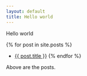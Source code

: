 ```yaml
---
layout: default
title: Hello world
---
```


Hello world

{% for post in site.posts %}
 - <a href="{{ post.url }}">{{ post.title }}</a>
{% endfor %}

Above are the posts.
